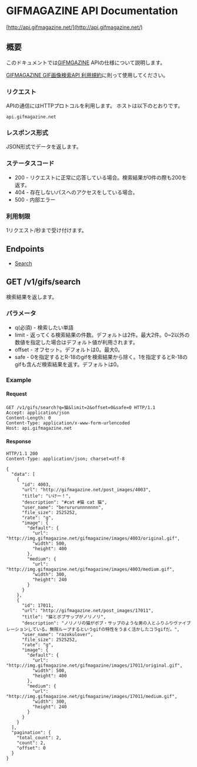 # GIFMAGAZINE API Documentation

[http://api.gifmagazine.net/](http://api.gifmagazine.net/)

## 概要

このドキュメントでは[GIFMGAZINE](http://gifmagazine.net/) APIの仕様について説明します。

[GIFMAGAZINE GIF画像検索API 利用規約](http://api.gifmagazine.net/)に則って使用してください。

### リクエスト
APIの通信にはHTTPプロトコルを利用します。
ホストは以下のとおりです。

```
api.gifmagazine.net
```

### レスポンス形式
JSON形式でデータを返します。


### ステータスコード
- 200 - リクエストに正常に応答している場合。検索結果が0件の際も200を返す。
- 404 - 存在しないパスへのアクセスをしている場合。
- 500 - 内部エラー

### 利用制限
1リクエスト/秒まで受け付けます。

## Endpoints

- [Search](#get-v1gifssearch)

## GET /v1/gifs/search
検索結果を返します。

### パラメータ

- q(必須) - 検索したい単語
- limit - 返ってくる検索結果の件数。デフォルトは2件。最大2件。0~2以外の数値を指定した場合はデフォルト値が利用されます。
- offset - オフセット。デフォルトは0。最大0。
- safe - 0を指定するとR-18のgifを検索結果から除く。1を指定するとR-18のgifも含んだ検索結果を返す。デフォルトは0。

### Example

#### Request
```
GET /v1/gifs/search?q=猫&limit=2&offset=0&safe=0 HTTP/1.1
Accept: application/json
Content-Length: 0
Content-Type: application/x-www-form-urlencoded
Host: api.gifmagazine.net
```

#### Response
```
HTTP/1.1 200
Content-Type: application/json; charset=utf-8

{
  "data": [
    {
      "id": 4003,
      "url": "http://gifmagazine.net/post_images/4003",
      "title": "いけー！",
      "description": "#cat #猫 cat 猫",
      "user_name": "berururunnnnnnn",
      "file_size": 2525252,
      "rate": "g",
      "image": {
        "default": {
          "url": "http://img.gifmagazine.net/gifmagazine/images/4003/original.gif",
          "width": 500,
          "height": 400
        },
        "medium": {
          "url": "http://img.gifmagazine.net/gifmagazine/images/4003/medium.gif",
          "width": 300,
          "height": 240
        }
      }
    },
    {
      "id": 17011,
      "url": "http://gifmagazine.net/post_images/17011",
      "title": "猫とボブサップがノリノリ",
      "description": "ノリノリの猫がボブ・サップのような男の人とふりふりヴァイブレーションしている。無限ループするというgifの特性をうまく活かしたコラgifだ。",
      "user_name": "razokulover",
      "file_size": 2525252,
      "rate": "g",
      "image": {
        "default": {
          "url": "http://img.gifmagazine.net/gifmagazine/images/17011/original.gif",
          "width": 500,
          "height": 400
        },
        "medium": {
          "url": "http://img.gifmagazine.net/gifmagazine/images/17011/medium.gif",
          "width": 300,
          "height": 240
        }
      }
    }
  ],
  "pagination": {
    "total_count": 2,
    "count": 2,
    "offset": 0
  }
}
```
